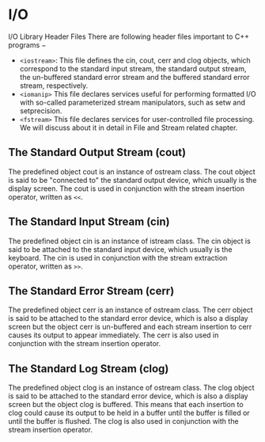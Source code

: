 # I/O

I/O Library Header Files
There are following header files important to C++ programs −

- `<iostream>`: This file defines the cin, cout, cerr and clog objects,
which correspond to the standard input stream, the standard output stream,
the un-buffered standard error stream and the buffered standard error stream, respectively.
- `<iomanip>` This file declares services useful for performing formatted I/O with so-called
parameterized stream manipulators, such as setw and setprecision.
- `<fstream>` This file declares services for user-controlled file processing.
We will discuss about it in detail in File and Stream related chapter.

## The Standard Output Stream (cout)

The predefined object cout is an instance of ostream class. The cout object is said to be "connected to"
the standard output device, which usually is the display screen.
The cout is used in conjunction with the stream insertion operator, written as `<<`.

## The Standard Input Stream (cin)

The predefined object cin is an instance of istream class.
The cin object is said to be attached to the standard input device, which usually is the keyboard.
The cin is used in conjunction with the stream extraction operator, written as `>>`.

## The Standard Error Stream (cerr)

The predefined object cerr is an instance of ostream class.
The cerr object is said to be attached to the standard error device,
which is also a display screen but the object cerr is un-buffered and
each stream insertion to cerr causes its output to appear immediately.
The cerr is also used in conjunction with the stream insertion operator.

## The Standard Log Stream (clog)

The predefined object clog is an instance of ostream class.
The clog object is said to be attached to the standard error device, which is also a display screen
but the object clog is buffered. This means that each insertion to clog could cause
its output to be held in a buffer until the buffer is filled or until the buffer is flushed.
The clog is also used in conjunction with the stream insertion operator.
